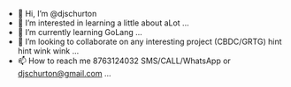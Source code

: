 - 👋 Hi, I’m @djschurton
- 👀 I’m interested in learning a little about aLot ...
- 🌱 I’m currently learning GoLang ...
- 💞️ I’m looking to collaborate on any interesting project (CBDC/GRTG) hint hint wink wink ...
- 📫 How to reach me 8763124032 SMS/CALL/WhatsApp or djschurton@gmail.com ...

<!---
djschurton/djschurton is a ✨ special ✨ repository because its `README.md` (this file) appears on your GitHub profile.
You can click the Preview link to take a look at your changes.
--->
